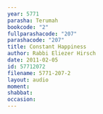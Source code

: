 ```yaml
---
year: 5771
parasha: Terumah
bookcode: "2"
fullparashacode: "207"
parashacode: "207"
title: Constant Happiness
author: Rabbi Eliezer Hirsch
date: 2011-02-05
id: 57712072
filename: 5771-207-2
layout: audio
moment: 
shabbat: 
occasion: 
---
```

